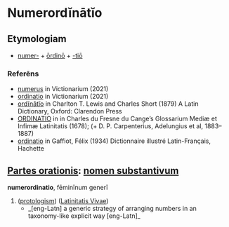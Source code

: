 # Numerordĭnātĭo
<!-- Etymology: "ordo" from Latin ōrdō; ordo , ĭnis, m. from root or-; Sanscr. ar-, to go, strive upward; cf. orior, through an adj. stem ordo-; (See ordo in Charlton T. Lewis and Charles Short (1879)). Numerae, from Latin nŭmĕrus , i, m. Gr. νέμω, to distribute; cf.: numa, nemus, nummus, (See nŭmĕrus in Charlton T. Lewis and Charles Short (1879)) -->

## Etymologiam

* [numer-](https://en.wiktionary.org/wiki/numerus#Latin) + [ōrdinō](https://en.wiktionary.org/wiki/ordino#Latin) + [-tiō](https://en.wiktionary.org/wiki/-tio#Latin)

### Referēns
- [numerus](https://en.wiktionary.org/wiki/numerus#Latin) in Victionarium (2021)
- [ordinatio](https://en.wiktionary.org/wiki/ordinatio) in Victionarium (2021)
- [ordĭnātĭo](http://www.perseus.tufts.edu/hopper/text?doc=Perseus:text:1999.04.0059:entry=ordinatio) in Charlton T. Lewis and Charles Short (1879) A Latin Dictionary, Oxford: Clarendon Press
- [ORDINATIO](http://ducange.enc.sorbonne.fr/ORDINATIO) in in Charles du Fresne du Cange’s Glossarium Mediæ et Infimæ Latinitatis (1678); (+ D. P. Carpenterius, Adelungius et al, 1883–1887)
- [ordinatio](http://micmap.org/dicfro/search/gaffiot/ordinatio) in Gaffiot, Félix (1934) Dictionnaire illustré Latin-Français, Hachette

## [Partes orationis](https://la.wikipedia.org/wiki/Partes_orationis): [nomen substantivum](https://la.wikipedia.org/wiki/Nomen_substantivum)

**numerordinatio**, fēminīnum generī
1. ([protologism](https://en.wiktionary.org/wiki/protologism)) ([Latinitatis Vivae](https://en.wikipedia.org/wiki/Contemporary_Latin))
    - \_[eng-Latn] a generic strategy of arranging numbers in an taxonomy-like explicit way [eng-Latn]\_


<!--

- ūsum, https://en.wiktionary.org/wiki/usus#Latin
- normae, https://en.wiktionary.org/wiki/norma#Latin
- https://github.com/HXLStandard/libhxl-js/blob/main/hxl.js

### Example of checklist with markdown from github

- [ ] Mercury
- [x] Venus
- [x] Earth (Orbit/Moon)
- [x] Mars
- [ ] Jupiter
- [ ] Saturn
- [ ] Uranus
- [ ] Neptune
- [ ] Comet Haley

-->

<!--
- generī, https://en.wiktionary.org/wiki/genus#Latin
- sexum, https://en.wiktionary.org/wiki/sexus#Latin
- https://en.wiktionary.org/wiki/medicus#Latin
http://www.perseus.tufts.edu/hopper/morph?l=sexo&la=la#lexicon
- (sexus) ūs, m  SAC-, a sex (only sing gen . and abl.): hominum genus et in sexu consideratur, virile an muliebre sit: puberes virilis sexūs, L.
- https://en.wiktionary.org/wiki/-icus#Latin
- On Grammatical gender, https://en.wiktionary.org/wiki/genus#Latin

- //gender identity//@eng-Latn
  - 'sexum generī'
  - 'genus sexuī'
  - '//sexugenus//' (see http://www.perseus.tufts.edu/hopper/resolveform?type=end&lookup=genus&lang=la)
  - 'genus sexuicus'
- //biological sex//
  - 'sexum medicō'
  - 'sexum corporis'


- Three groups
  - 'genus sexuicus'
    - genus sexuicus neutrī̆us (https://en.wiktionary.org/wiki/neuter#Latin)
  - 'corporis sexum'
    - 'transsexum'
  - 'genus grammaticum' (https://en.wiktionary.org/wiki/genus#Latin)
    - [genus] fēminīnum, [genus] masculīnum, [genus] neutrum, genus commūne, genus omne


-->